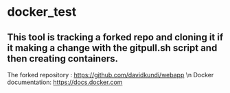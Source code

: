 # docker_test

## This tool is tracking a forked repo and cloning it if it making a change with the gitpull.sh script and then creating containers.

The forked repository : https://github.com/davidkundi/webapp \n
Docker documentation: https://docs.docker.com

